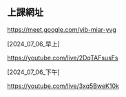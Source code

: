 ## 上課網址

https://meet.google.com/yib-miar-yvg

[2024_07_06_早上]

https://youtube.com/live/2DqTAFsusFs

[2024_07_06_下午]

https://youtube.com/live/3xq5BweK10k


